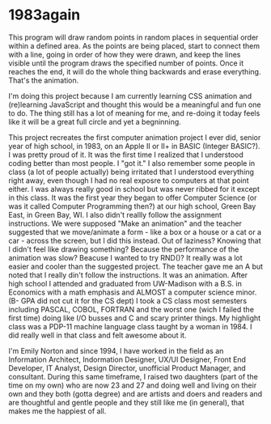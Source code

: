 # 1983again

This program will draw random points in random places in sequential order within a defined area. As the points are being placed, start to connect them with a line, going in order of how they were drawn, and keep the lines visible until the program draws the specified number of points. Once it reaches the end, it will do the whole thing backwards and erase everything.  That's the animation.

I'm doing this project because I am currently learning CSS animation and (re)learning JavaScript and thought this would be a meaningful and fun one to do. The thing still has a lot of meaning for me, and re-doing it today feels like it will be a great full circle and yet a begninning. 

This project recreates the first computer animation project I ever did, senior year of high school, in 1983, on an Apple II or II+ in BASIC (Integer BASIC?). I was pretty proud of it. It was the first time I realized that I understood coding better than most people. I "got it." I also remember some people in class (a lot of people actually) being irritated that I understood everything right away, even though I had no real exposre to computers at that point either. I was always really good in school but was never ribbed for it except in this class. It was the first year they began to offer Computer Science (or was it called Computer Programming then?) at our high school, Green Bay East, in Green Bay, WI. I also didn't reallly follow the assignment instructions. We were supposed "Make an animation" and the teacher suggested that we move/animate a form - like a box or a house or a cat or a car - across the screen, but I did this instead. Out of laziness?  Knowing that I didn't feel like drawing something?  Because the performance of the animation was slow?  Beacuse I wanted to try RND()?  It really was a lot easier and cooler than the suggested project. The teacher gave me an A but noted that I really din't follow the instructions. It was an animation. After high school I attended and graduated from UW-Madison with a B.S. in Economics with a math emphasis and ALMOST a computer science minor. (B- GPA did not cut it for the CS dept) I took a CS class most semesters including PASCAL, COBOL, FORTRAN and the worst one (wich I failed the first time) doing like I/O busses and C and scary printer things. My highlight class was a PDP-11 machine language class taught by a woman in 1984. I did really well in that class and felt awesome about it.

I'm Emily Norton and since 1994, I have worked in the field as an Information Architect, Indormation Designer, UX/UI Designer, Front End Developer, IT Analyst, Design Director, unofficial Product Manager, and consultant. During this same timeframe, I raised two daughters (part of the time on my own) who are now 23 and 27 and doing well and living on their own and they both (gotta degree) and are artists and doers and readers and are thoughtful and gentle people and they still like me (in general), that makes me the happiest of all. 
